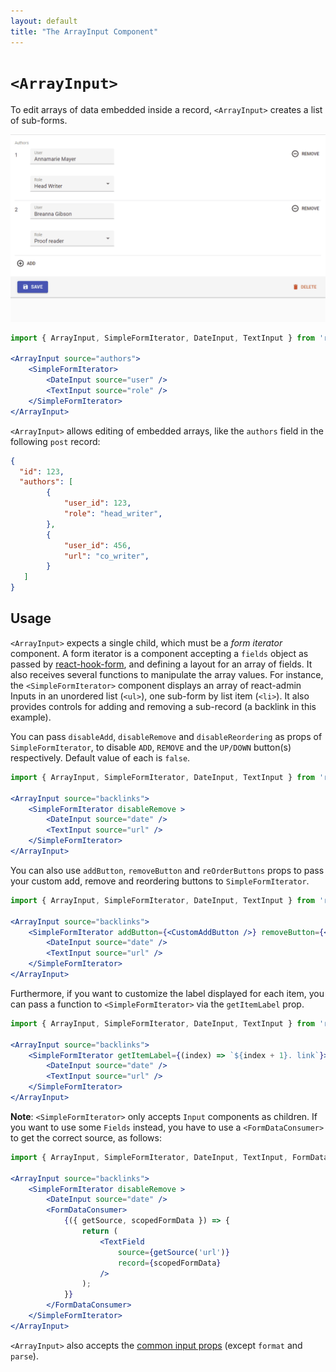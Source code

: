 ```yaml
---
layout: default
title: "The ArrayInput Component"
---
```


# `<ArrayInput>`

To edit arrays of data embedded inside a record, `<ArrayInput>` creates a list of sub-forms.

![ArrayInput](./img/array-input.gif)

```jsx
import { ArrayInput, SimpleFormIterator, DateInput, TextInput } from 'react-admin';

<ArrayInput source="authors">
    <SimpleFormIterator>
        <DateInput source="user" />
        <TextInput source="role" />
    </SimpleFormIterator>
</ArrayInput>
```

`<ArrayInput>` allows editing of embedded arrays, like the `authors` field in the following `post` record:

```json
{
  "id": 123,
  "authors": [
        {
            "user_id": 123,
            "role": "head_writer",
        },
        {
            "user_id": 456,
            "url": "co_writer",
        }
   ]
}
```

## Usage

`<ArrayInput>` expects a single child, which must be a *form iterator* component. A form iterator is a component accepting a `fields` object as passed by [react-hook-form](https://react-hook-form.com/api/usefieldarray), and defining a layout for an array of fields. It also receives several functions to manipulate the array values. For instance, the `<SimpleFormIterator>` component displays an array of react-admin Inputs in an unordered list (`<ul>`), one sub-form by list item (`<li>`). It also provides controls for adding and removing a sub-record (a backlink in this example).

You can pass `disableAdd`, `disableRemove` and `disableReordering` as props of `SimpleFormIterator`, to disable `ADD`, `REMOVE` and the `UP/DOWN` button(s) respectively. Default value of each is `false`.

```jsx
import { ArrayInput, SimpleFormIterator, DateInput, TextInput } from 'react-admin';

<ArrayInput source="backlinks">
    <SimpleFormIterator disableRemove >
        <DateInput source="date" />
        <TextInput source="url" />
    </SimpleFormIterator>
</ArrayInput>
```

You can also use `addButton`, `removeButton` and `reOrderButtons` props to pass your custom add, remove and reordering buttons to `SimpleFormIterator`.

```jsx
import { ArrayInput, SimpleFormIterator, DateInput, TextInput } from 'react-admin';

<ArrayInput source="backlinks">
    <SimpleFormIterator addButton={<CustomAddButton />} removeButton={<CustomRemoveButton />}>
        <DateInput source="date" />
        <TextInput source="url" />
    </SimpleFormIterator>
</ArrayInput>
```

Furthermore, if you want to customize the label displayed for each item, you can pass a function to `<SimpleFormIterator>` via the `getItemLabel` prop.

```jsx
import { ArrayInput, SimpleFormIterator, DateInput, TextInput } from 'react-admin';

<ArrayInput source="backlinks">
    <SimpleFormIterator getItemLabel={(index) => `${index + 1}. link`}>
        <DateInput source="date" />
        <TextInput source="url" />
    </SimpleFormIterator>
</ArrayInput>
```

**Note**: `<SimpleFormIterator>` only accepts `Input` components as children. If you want to use some `Fields` instead, you have to use a `<FormDataConsumer>` to get the correct source, as follows:

```jsx
import { ArrayInput, SimpleFormIterator, DateInput, TextInput, FormDataConsumer } from 'react-admin';

<ArrayInput source="backlinks">
    <SimpleFormIterator disableRemove >
        <DateInput source="date" />
        <FormDataConsumer>
            {({ getSource, scopedFormData }) => {
                return (
                    <TextField
                        source={getSource('url')}
                        record={scopedFormData}
                    />
                );
            }}
        </FormDataConsumer>
    </SimpleFormIterator>
</ArrayInput>
```

`<ArrayInput>` also accepts the [common input props](./Inputs.md#common-input-props) (except `format` and `parse`).

